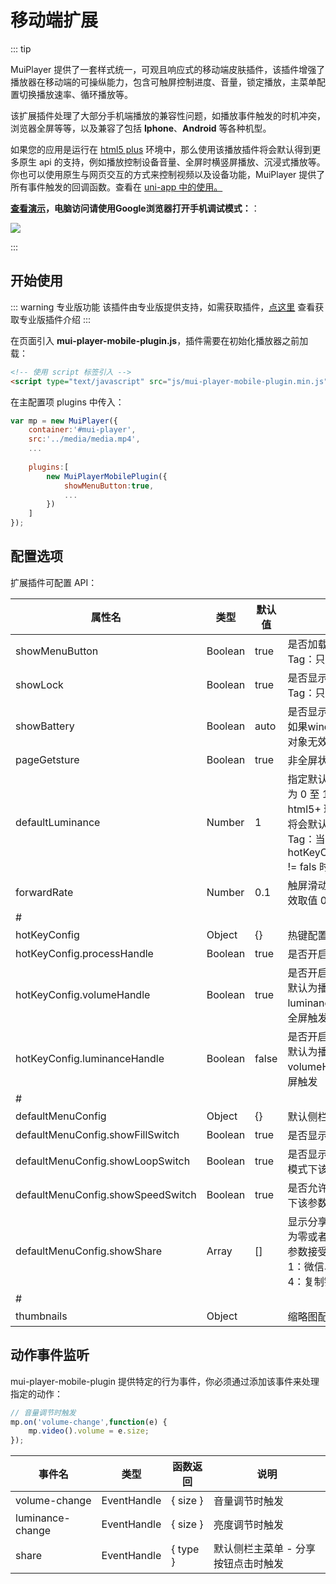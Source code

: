 # 移动端扩展

::: tip

MuiPlayer 提供了一套样式统一，可观且响应式的移动端皮肤插件，该插件增强了播放器在移动端的可操纵能力，包含可触屏控制进度、音量，锁定播放，主菜单配置切换播放速率、循环播放等。

该扩展插件处理了大部分手机端播放的兼容性问题，如播放事件触发的时机冲突，浏览器全屏等等，以及兼容了包括 **Iphone**、**Android** 等各种机型。

如果您的应用是运行在 [html5 plus](http://www.html5plus.org/doc/zh_cn/runtime.html) 环境中，那么使用该播放插件将会默认得到更多原生 api 的支持，例如播放控制设备音量、全屏时横竖屏播放、沉浸式播放等。你也可以使用原生与网页交互的方式来控制视频以及设备功能，MuiPlayer 提供了所有事件触发的回调函数。查看在 [uni-app 中的使用。](./uni-app/)

**[查看演示](/zh/demo/)，电脑访问请使用Google浏览器打开手机调试模式：**：

<img src="https://muiplayer.oss-cn-shanghai.aliyuncs.com/static/image/mobile_preview.png" class="zoom-custom-imgs"/>

:::





## 开始使用

::: warning 专业版功能
该插件由专业版提供支持，如需获取插件，<u>[点这里](/zh/joinUs/#专业版插件)</u> 查看获取专业版插件介绍
:::


在页面引入 **mui-player-mobile-plugin.js**，插件需要在初始化播放器之前加载：

```html
<!-- 使用 script 标签引入 -->
<script type="text/javascript" src="js/mui-player-mobile-plugin.min.js"></script>
```

在主配置项 plugins 中传入：

```javascript
var mp = new MuiPlayer({
    container:'#mui-player',
    src:'../media/media.mp4',
    ...
    
    plugins:[
        new MuiPlayerMobilePlugin({
            showMenuButton:true,
            ...
        })
    ]
});
```



## 配置选项

扩展插件可配置 API：

<div class="mobile-api"></div>

| 属性名                            | 类型    | 默认值 | 说明                                                         |
| --------------------------------- | ------- | ------ | ------------------------------------------------------------ |
| showMenuButton                    | Boolean | true   | 是否加载默认的主菜单<br/>Tag：只有在手机横屏状态有效         |
| showLock                          | Boolean | true   | 是否显示播放锁定按钮<br/>Tag：只有在手机横屏状态有效         |
| showBattery                       | Boolean | auto   | 是否显示时间电量，默认为 auto。如果window.navigator.getBattery 对象无效那么不显示，反之显示。 |
| pageGetsture                      | Boolean | true   | 非全屏状态是否开启触屏控制手势                               |
| defaultLuminance                  | Number  | 1      | 指定默认播放器的亮度，取值范围为 0 至 1，默认为 1。如果在 html5+ 环境下，该参数设置无效，将会默认获取当前系统亮度<br/>Tag：当 hotKeyConfig['luminanceHandle'] != fals 时配置有效 |
| forwardRate                       | Number  | 0.1    | 触屏滑动控制视频的进退速率，有效取值 0.1 至 1                |
| #                                 |         |        |                                                              |
| hotKeyConfig                      | Object  | {}     | 热键配置                                                     |
| hotKeyConfig.processHandle        | Boolean | true   | 是否开启左右触屏滑动控制进度                                 |
| hotKeyConfig.volumeHandle         | Boolean | true   | 是否开启上下触屏滑动控制音量，默认为播放器右半屏，如果设置 luminanceHandle = false，那么将全屏触发 |
| hotKeyConfig.luminanceHandle      | Boolean | false  | 是否开启上下触屏滑动控制亮度，默认为播放器左半屏，如果设置 volumeHandle = false，那么将全屏触发 |
| #                                 |         |        |                                                              |
| defaultMenuConfig                 | Object  | {}     | 默认侧栏主菜单配置                                           |
| defaultMenuConfig.showFillSwitch  | Boolean | true   | 是否显示铺满全屏切换按钮                                     |
| defaultMenuConfig.showLoopSwitch  | Boolean | true   | 是否显示循环播放切换按钮，直播模式下该参数无效               |
| defaultMenuConfig.showSpeedSwitch | Boolean | true   | 是否允许切换播放速度，直播模式下该参数无效                   |
| defaultMenuConfig.showShare       | Array   | []     | 显示分享的类型，如果该值的长度为零或者为空则不显示分享入口。参数接受 1 \| 2 \| 3 \| 4。<br /> 1：微信、2：朋友圈、3：QQ、4：复制链接 |
| #                                 |         |        |                                                              |
| thumbnails                        | Object  |        | 缩略图配置，[参考](./thumbnails/)                            |



## 动作事件监听

mui-player-mobile-plugin 提供特定的行为事件，你必须通过添加该事件来处理指定的动作：

```javascript
// 音量调节时触发
mp.on('volume-change',function(e) {
    mp.video().volume = e.size;
});
```

| 事件名           | 类型        | 函数返回 | 说明                                |
| ---------------- | ----------- | -------- | ----------------------------------- |
| volume-change    | EventHandle | { size } | 音量调节时触发                      |
| luminance-change | EventHandle | { size } | 亮度调节时触发                      |
| share            | EventHandle | { type } | 默认侧栏主菜单 - 分享按钮点击时触发 |

